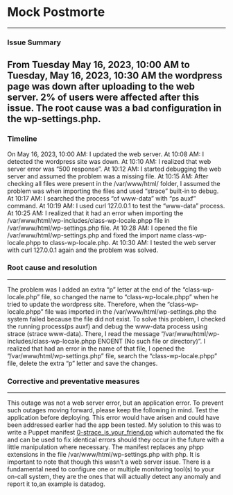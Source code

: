 # Mock Postmorte
---

### Issue Summary
From Tuesday May 16, 2023, 10:00 AM to Tuesday, May 16, 2023, 10:30 AM the wordpress page was down after uploading to the web server. 2% of users were affected after this issue. The root cause was a bad configuration in the wp-settings.php.
---

### Timeline
On May 16, 2023, 10:00 AM: I updated the web server.
At 10:08 AM: I detected the wordpress site was down.
At 10:10 AM: I realized that web server error was “500 response”.
At 10:12 AM: I started debugging the web server and assumed the problem was a missing file.
At 10:15 AM: After checking all files were present in the /var/www/html/ folder, I assumed the problem was when importing the files and used “strace” built-in to debug.
At 10:17 AM: I searched the process “of www-data” with “ps auxf” command.
At 10:19 AM: I used curl 127.0.0.1 to test the “www-data” process.
At 10:25 AM: I realized that it had an error when importing the /var/www/html/wp-includes/class-wp-locale.phpp file in /var/www/html/wp-settings.php file.
At 10:28 AM: I opened the file /var/www/html/wp-settings.php and fixed the import name class-wp-locale.phpp to class-wp-locale.php.
At 10:30 AM: I tested the web server with curl 127.0.0.1 again and the problem was solved.


### Root cause and resolution
---
The problem was I added an extra “p” letter at the end of the “class-wp-locale.php” file, so changed the name to “class-wp-locale.phpp” when he tried to update the wordpress site. Therefore, when the “class-wp-locale.phpp” file was imported in the /var/www/html/wp-settings.php the system failed because the file did not exist.
To solve this problem, I checked the running process(ps auxf) and debug the www-data process using strace (strace www-data). There, I read the message “/var/www/html/wp-includes/class-wp-locale.phpp ENOENT (No such file or directory)”. I realized that had an error in the name of that file, I opened the “/var/www/html/wp-settings.php” file, search the “class-wp-locale.phpp” file, delete the extra “p” letter and save the changes.

### Corrective and preventative measures
---
This outage was not a web server error, but an application error. To prevent such outages moving forward, please keep the following in mind.
Test the application before deploying. This error would have arisen and could have been addressed earlier had the app been tested.
My solution to this was to write a Puppet manifest [0-strace_is_your_friend.pp](https://github.com/Princecodes4115/alx-system_engineering-devops/blob/master/0x17-web_stack_debugging_3/0-strace_is_your_friend.pp) which automated the fix and can be used to fix identical errors should they occur in the future with a little manipulation where necessary. The manifest replaces any phpp extensions in the file /var/www/html/wp-settings.php with php.
It is important to note that though this wasn’t a web server issue. There is a fundamental need to configure one or multiple monitoring tool(s) to your on-call system, they are the ones that will actually detect any anomaly and report it to,an example is datadog.
